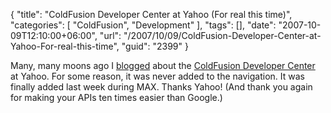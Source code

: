 {
	"title": "ColdFusion Developer Center at Yahoo (For real this time)",
	"categories": [
		"ColdFusion",
		"Development"
	],
	"tags": [],
	"date": "2007-10-09T12:10:00+06:00",
	"url": "/2007/10/09/ColdFusion-Developer-Center-at-Yahoo-For-real-this-time",
	"guid": "2399"
}

Many, many moons ago I <a href="http://www.raymondcamden.com/index.cfm/2007/6/7/It-is-here--Yahoo-launches-ColdFusion-Developer-Center">blogged</a> about the <a href="http://developer.yahoo.com/coldfusion/">ColdFusion Developer Center</a> at Yahoo. For some reason, it was never added to the navigation. It was finally added last week during MAX. Thanks Yahoo! (And thank you again for making your APIs ten times easier than Google.)